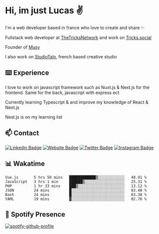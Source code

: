 # Hi, im just Lucas ✌️

I'm a web developer based in france who love to create and share ✨

Fullstack web developer at [TheTricksNetwork](https://thetricksnetwork.com/) and work on [Tricks.social](https://tricks.social)

Founder of [Musy](https://musy.app)

I also work on [StudioTalo](https://talodev.fr), french based creative studio

## ⌨️ Experience

I love to work on javascript framework such as Nuxt.js & Next.js for the frontend. Same for the back, javascript with express ect

Currently learning Typescript & and improve my knowledge of React & Next.js

Nest.js is on my learning list

## 📫 Contact

[![Linkedin Badge](https://img.shields.io/badge/-LinkedIn-0e76a8?style=flat-square&logo=Linkedin&logoColor=white)](https://www.linkedin.com/in/lucasbellier/)
[![Website Badge](https://img.shields.io/badge/Website-3b5998?style=flat-square&logo=google-chrome&logoColor=white)](https://lucasblr.fr)
[![Twitter Badge](https://img.shields.io/badge/-Twitter-00acee?style=flat-square&logo=Twitter&logoColor=white)](https://twitter.com/ImJustLucas_)
[![Instagram Badge](https://img.shields.io/badge/-Instagram-e4405f?style=flat-square&logo=Instagram&logoColor=white)](https://instagram.com/luuucas.blr/)

## 📊 Wakatime
<!--START_SECTION:waka-->

```text
Vue.js       5 hrs 50 mins   ████████████▒░░░░░░░░░░░░   48.91 %
JavaScript   3 hrs 1 min     ██████▒░░░░░░░░░░░░░░░░░░   25.31 %
PHP          1 hr 33 mins    ███▒░░░░░░░░░░░░░░░░░░░░░   13.12 %
JSON         24 mins         █░░░░░░░░░░░░░░░░░░░░░░░░   03.48 %
Bash         24 mins         █░░░░░░░░░░░░░░░░░░░░░░░░   03.38 %
YAML         19 mins         ▓░░░░░░░░░░░░░░░░░░░░░░░░   02.76 %
```

<!--END_SECTION:waka-->

## 🎵 Spotify Presence

[![spotify-github-profile](https://spotify-github-profile.vercel.app/api/view?uid=zelder175&cover_image=true&theme=novatorem&show_offline=true&background_color=ffffff&bar_color=e3f6fb&bar_color_cover=true)](https://spotify-github-profile.vercel.app/api/view?uid=zelder175&redirect=true)
